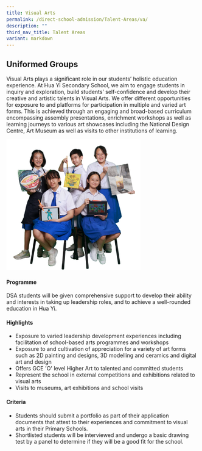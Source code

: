 ```yaml
---
title: Visual Arts
permalink: /direct-school-admission/Talent-Areas/va/
description: ""
third_nav_title: Talent Areas
variant: markdown
---
```

## Uniformed Groups

Visual Arts plays a significant role in our students’ holistic education experience. At Hua Yi Secondary School, we aim to engage students in inquiry and exploration, build students’ self-confidence and develop their creative and artistic talents in Visual Arts. We offer different opportunities for exposure to and platforms for participation in multiple and varied art forms. This is achieved through an engaging and broad-based curriculum encompassing assembly presentations, enrichment workshops as well as learning journeys to various art showcases including the National Design Centre, Art Museum as well as visits to other institutions of learning.

<img src="/images/Art  Craft Club 7.png" style="width:70%">

#### Programme 

DSA students will be given comprehensive support to develop their ability and interests in taking up leadership roles, and to achieve a well-rounded education in Hua Yi.

#### Highlights

*   Exposure to varied leadership development experiences including facilitation of school-based arts programmes and workshops
*   Exposure to and cultivation of appreciation for a variety of art forms such as 2D painting and designs, 3D modelling and ceramics and digital art and design
*   Offers GCE 'O' level Higher Art to talented and committed students
*   Represent the school in external competitions and exhibitions related to visual arts
*   Visits to museums, art exhibitions and school visits

#### Criteria

* Students should submit a portfolio as part of their application documents that attest to their experiences and commitment to visual arts in their Primary Schools.
* Shortlisted students will be interviewed and undergo a basic drawing test by a panel to determine if they will be a good fit for the school.